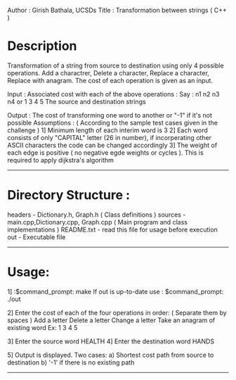 Author : Girish Bathala, UCSDs
Title : Transformation between strings ( C++ )

# Description
Transformation of a string from source to destination using only 4 possible operations. Add a charactrer, Delete a character, Replace a character, Replace with anagram. The cost of each operation is given as an input.

Input : Associated cost with each of the above operations :
Say : n1 n2 n3 n4 or 1 3 4 5
The source and destination strings


Output : The cost of transforming one word to another or "-1" if it's not possible
Assumptions : ( According to the sample test cases given in the challenge )
1] Minimum length of each interim word is 3
2] Each word consists of only "CAPITAL" letter (26 in number), 
   if incorperating other ASCII characters the code can be changed accordingly
3] The weight of each edge is positive ( no negative egde weights or cycles ).
   This is required to apply dijkstra's algorithm

*************************************************************************************
# Directory Structure :
headers - Dictionary.h, Graph.h	( Class definitions )
sources	- main.cpp,Dictionary.cpp, Graph.cpp ( Main program and class implementations )
README.txt - read this file for usage before execution
out	- Executable file
*************************************************************************************
# Usage:
1] :$command_prompt: make
If out is up-to-date use :
$command_prompt: ./out

2] Enter the cost of each of the four operations in order: 
( Separate them by spaces )
Add a letter
Delete a letter
Change a letter
Take an anagram of existing word
Ex: 1 3 4 5

3] Enter the source word
HEALTH
4] Enter the destination word
HANDS

5] Output is displayed. Two cases:
a) Shortest cost path from source to destination
b) '-1' if there is no existing path
*************************************************************************************
